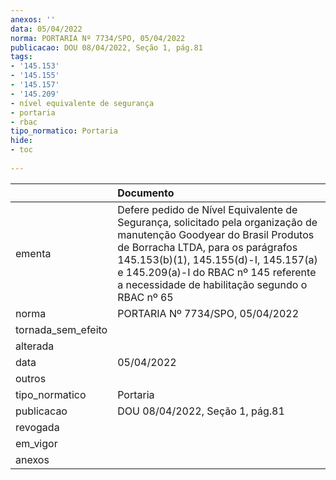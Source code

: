 ```yaml
---
anexos: ''
data: 05/04/2022
norma: PORTARIA Nº 7734/SPO, 05/04/2022
publicacao: DOU 08/04/2022, Seção 1, pág.81
tags:
- '145.153'
- '145.155'
- '145.157'
- '145.209'
- nível equivalente de segurança
- portaria
- rbac
tipo_normatico: Portaria
hide: 
- toc 
 
---
```


|                    | Documento                                                                                                                                                                                                                                                                                     |
|:-------------------|:----------------------------------------------------------------------------------------------------------------------------------------------------------------------------------------------------------------------------------------------------------------------------------------------|
| ementa             | Defere pedido de Nível Equivalente de Segurança, solicitado pela organização de manutenção Goodyear do Brasil Produtos de Borracha LTDA, para os parágrafos 145.153(b)(1), 145.155(d)-I, 145.157(a) e 145.209(a)-I do RBAC nº 145 referente a necessidade de habilitação segundo o RBAC nº 65 |
| norma              | PORTARIA Nº 7734/SPO, 05/04/2022                                                                                                                                                                                                                                                              |
| tornada_sem_efeito |                                                                                                                                                                                                                                                                                               |
| alterada           |                                                                                                                                                                                                                                                                                               |
| data               | 05/04/2022                                                                                                                                                                                                                                                                                    |
| outros             |                                                                                                                                                                                                                                                                                               |
| tipo_normatico     | Portaria                                                                                                                                                                                                                                                                                      |
| publicacao         | DOU 08/04/2022, Seção 1, pág.81                                                                                                                                                                                                                                                               |
| revogada           |                                                                                                                                                                                                                                                                                               |
| em_vigor           |                                                                                                                                                                                                                                                                                               |
| anexos             |                                                                                                                                                                                                                                                                                               |